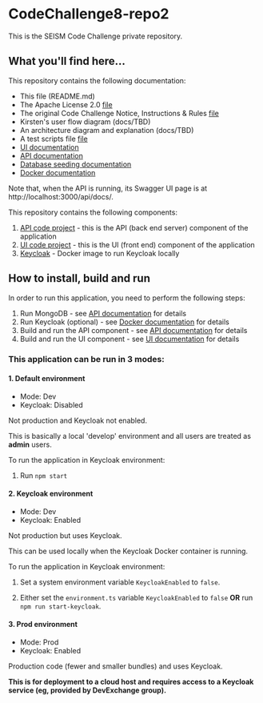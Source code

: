 # CodeChallenge8-repo2
This is the SEISM Code Challenge private repository.

## What you'll find here...

This repository contains the following documentation:
* This file (README.md)
* The Apache License 2.0 [file](LICENSE)
* The original Code Challenge Notice, Instructions & Rules [file](docs/CODE_CHALLENGE.md)
* Kirsten's user flow diagram (docs/TBD)
* An architecture diagram and explanation (docs/TBD)
* A test scripts file [file](docs/SEISM_test_scripts.xlsx)
* [UI documentation](UI/README.md)
* [API documentation](API/README.md)
* [Database seeding documentation](API/seed/README.md)
* [Docker documentation](docker/README.md)

Note that, when the API is running, its Swagger UI page is at http://localhost:3000/api/docs/.

This repository contains the following components:
1. [API code project](API) - this is the API (back end server) component of the application
2. [UI code project](UI) - this is the UI (front end) component of the application
3. [Keycloak](docker/keycloak) - Docker image to run Keycloak locally

## How to install, build and run

In order to run this application, you need to perform the following steps:
1. Run MongoDB - see [API documentation](API/README.md) for details
2. Run Keycloak (optional) - see [Docker documentation](docker/README.md) for details
3. Build and run the API component - see [API documentation](API/README.md) for details
4. Build and run the UI component - see [UI documentation](UI/README.md) for details

### This application can be run in 3 modes:

#### 1. Default environment

- Mode: Dev
- Keycloak: Disabled

Not production and Keycloak not enabled.

This is basically a local 'develop' environment and all users are treated as __admin__ users.

To run the application in Keycloak environment:
1.  Run `npm start`

#### 2. Keycloak environment

- Mode: Dev
- Keycloak: Enabled

Not production but uses Keycloak.

This can be used locally when the Keycloak Docker container is running.

To run the application in Keycloak environment:
1. Set a system environment variable `KeycloakEnabled` to `false`.

2. Either set the `environment.ts` variable `KeycloakEnabled` to `false` __OR__ run `npm run start-keycloak`.

#### 3. Prod environment

- Mode: Prod
- Keycloak: Enabled

Production code (fewer and smaller bundles) and uses Keycloak.

__This is for deployment to a cloud host and requires access to a Keycloak service (eg, provided by DevExchange group).__
